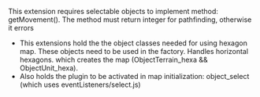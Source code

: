 This extension requires selectable objects to implement method: getMovement(). The method must return integer for pathfinding, otherwise it errors

* This extensions hold the the object classes needed for using hexagon map. These objects need to be used in the factory. Handles horizontal hexagons.
which creates the map (ObjectTerrain_hexa && ObjectUnit_hexa).
* Also holds the plugin to be activated in map initialization: object_select (which uses eventListeners/select.js)